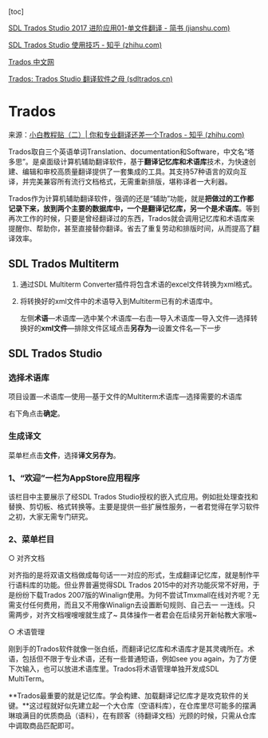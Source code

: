 [toc]

[SDL Trados Studio 2017 进阶应用01-单文件翻译 - 简书 (jianshu.com)](https://www.jianshu.com/p/9c5e4fae9bca)

[SDL Trados Studio 使用技巧 - 知乎 (zhihu.com)](https://zhuanlan.zhihu.com/p/345210165)

[Trados 中文网](https://www.trados.com.cn/portal.php)

[Trados: Trados Studio 翻译软件之母 (sdltrados.cn)](https://www.sdltrados.cn/cn/)



# Trados

来源：[小白教程贴（二）| 你和专业翻译还差一个Trados - 知乎 (zhihu.com)](https://zhuanlan.zhihu.com/p/30256269)

Trados取自三个英语单词Translation、documentation和Software，中文名“塔多思”。是桌面级计算机辅助翻译软件，基于**翻译记忆库和术语库**技术，为快速创建、编辑和审校高质量翻译提供了一套集成的工具。其支持57种语言的双向互译，并完美兼容所有流行文档格式，无需重新排版，堪称译者一大利器。

Trados作为计算机辅助翻译软件，强调的还是“辅助”功能，就是**把做过的工作都记录下来，放到两个主要的数据库中，一个是翻译记忆库，另一个是术语库**。等到再次工作的时候，只要是曾经翻译过的东西，Trados就会调用记忆库和术语库来提醒你、帮助你，甚至直接替你翻译。省去了重复劳动和排版时间，从而提高了翻译效率。



## SDL Trados Multiterm

1. 通过SDL Multiterm Converter插件将包含术语的excel文件转换为xml格式。

2. 将转换好的xml文件中的术语导入到Multiterm已有的术语库中。

   左侧**术语**—术语库—选中某个术语库—右击—导入术语库—导入文件—选择转换好的**xml文件**—排除文件区域点击**另存为**—设置文件名—下一步



## SDL Trados Studio

### 选择术语库

项目设置—术语库—使用—基于文件的Multiterm术语库—选择需要的术语库

右下角点击**确定**。

### 生成译文

菜单栏点击**文件**，选择**译文另存为**。



### **1、“欢迎”一栏为AppStore应用程序**

该栏目中主要展示了经SDL Trados Studio授权的嵌入式应用。例如批处理查找和替换、剪切板、格式转换等。主要是提供一些扩展性服务，一者君觉得在学习软件之初，大家无需专门研究。

### **2、菜单栏目**

○ 对齐文档

对齐指的是将双语文档做成每句话一一对应的形式，生成翻译记忆库，就是制作平行语料库的功能。但业界普遍觉得SDL Trados 2015中的对齐功能灰常不好用，于是纷纷下载Trados 2007版的Winalign使用。为何不尝试Tmxmall在线对齐呢？无需支付任何费用，而且又不用像Winalign去设置断句规则、自己去一 一连线。只需两步，对齐文档嗖嗖嗖就生成了~ 具体操作一者君会在后续另开新帖教大家哦~

○ 术语管理

刚到手的Trados软件就像一张白纸，而翻译记忆库和术语库才是其灵魂所在。术语，包括但不限于专业术语，还有一些普通短语，例如see you again，为了方便下次输入，也可以放进术语库里。Trados将术语管理单独开发成SDL MultiTerm。



**Trados最重要的就是记忆库。学会构建、加载翻译记忆库才是攻克软件的关键。**这过程就好似先建立起一个大仓库（空语料库），在仓库里尽可能多的摆满琳琅满目的优质商品（语料），在有顾客（待翻译文档）光顾的时候，只需从仓库中调取商品匹配即可。